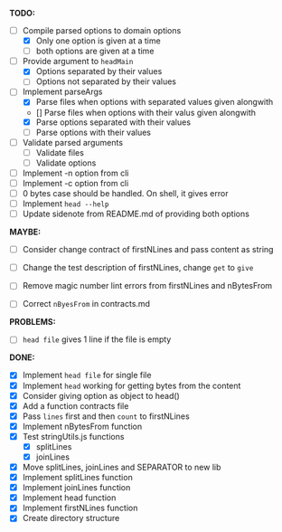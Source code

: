 **TODO:**

- [ ] Compile parsed options to domain options
  - [x] Only one option is given at a time
  - [ ] both options are given at a time
- [ ] Provide argument to `headMain`
  - [x] Options separated by their values
  - [ ] Options not separated by their values
- [ ] Implement parseArgs
  - [x] Parse files when options with separated values given alongwith
  - [] Parse files when options with their valus given alongwith
  - [x] Parse options separated with their values
  - [ ] Parse options with their values
- [ ] Validate parsed arguments
  - [ ] Validate files
  - [ ] Validate options
- [ ] Implement -n option from cli
- [ ] Implement -c option from cli
- [ ] 0 bytes case should be handled. On shell, it gives error
- [ ] Implement `head --help`
- [ ] Update sidenote from README.md of providing both options
  
**MAYBE:**

- [ ] Consider change contract of firstNLines and pass content as string
- [ ] Change the test description of firstNLines, change `get` to `give`
- [ ] Remove magic number lint errors from firstNLines and nBytesFrom
- [ ] Correct `nByesFrom` in contracts.md


**PROBLEMS:**

- [ ] `head file` gives 1 line if the file is empty

**DONE:**
- [x] Implement `head file` for single file
- [x] Implement `head` working for getting bytes from the content
- [x] Consider giving option as object to head()
- [x] Add a function contracts file
- [x] Pass `lines` first and then `count` to firstNLines
- [x] Implement nBytesFrom function
- [x] Test stringUtils.js functions
  - [x] splitLines
  - [x] joinLines
- [x] Move splitLines, joinLines and SEPARATOR to new lib
- [x] Implement splitLines function
- [x] Implement joinLines function
- [x] Implement head function
- [x] Implement firstNLines function
- [x] Create directory structure
